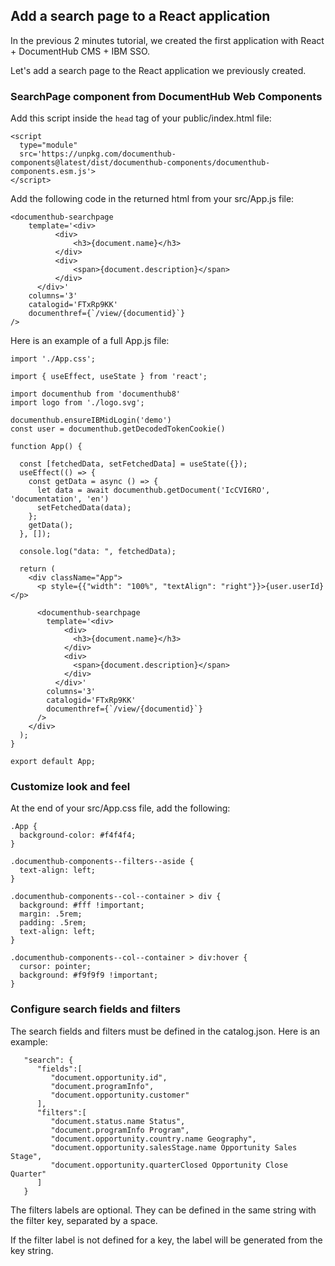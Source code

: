 ## Add a search page to a React application

In the previous 2 minutes tutorial, we created the first application with React + DocumentHub CMS + IBM SSO.

Let's add a search page to the React application we previously created.


### SearchPage component from DocumentHub Web Components

Add this script inside the ```head``` tag of your public/index.html file:
```
<script 
  type="module" 
  src='https://unpkg.com/documenthub-components@latest/dist/documenthub-components/documenthub-components.esm.js'>
</script>
```

Add the following code in the returned html from your src/App.js file:
  
```
<documenthub-searchpage
    template='<div>
          <div>
              <h3>{document.name}</h3>
          </div>
          <div>
              <span>{document.description}</span>
          </div>
      </div>'
    columns='3'
    catalogid='FTxRp9KK'
    documenthref={`/view/{documentid}`}
/>
```

Here is an example of a full App.js file:

```
import './App.css';

import { useEffect, useState } from 'react';

import documenthub from 'documenthub8'
import logo from './logo.svg';

documenthub.ensureIBMidLogin('demo')
const user = documenthub.getDecodedTokenCookie()

function App() {

  const [fetchedData, setFetchedData] = useState({});
  useEffect(() => {
    const getData = async () => {
      let data = await documenthub.getDocument('IcCVI6RO', 'documentation', 'en')
      setFetchedData(data);
    };
    getData();
  }, []);

  console.log("data: ", fetchedData);

  return (
    <div className="App">
      <p style={{"width": "100%", "textAlign": "right"}}>{user.userId}</p>

      <documenthub-searchpage
        template='<div>
            <div>
              <h3>{document.name}</h3>
            </div>
            <div>
              <span>{document.description}</span>
            </div>
          </div>'
        columns='3'
        catalogid='FTxRp9KK'
        documenthref={`/view/{documentid}`}
      />
    </div>
  );
}

export default App;
```


### Customize look and feel

At the end of your src/App.css file, add the following:

```
.App {
  background-color: #f4f4f4;
}

.documenthub-components--filters--aside {
  text-align: left;
}

.documenthub-components--col--container > div {
  background: #fff !important;
  margin: .5rem;
  padding: .5rem;
  text-align: left;
}

.documenthub-components--col--container > div:hover {
  cursor: pointer;
  background: #f9f9f9 !important;
}
```



### Configure search fields and filters

The search fields and filters must be defined in the catalog.json. Here is an example:

```
   "search": {
      "fields":[
         "document.opportunity.id",
         "document.programInfo",
         "document.opportunity.customer"
      ],
      "filters":[
         "document.status.name Status",
         "document.programInfo Program",
         "document.opportunity.country.name Geography",
         "document.opportunity.salesStage.name Opportunity Sales Stage",
         "document.opportunity.quarterClosed Opportunity Close Quarter"
      ]
   }
```

The filters labels are optional. They can be defined in the same string with the filter key, separated by a space.

If the filter label is not defined for a key, the label will be generated from the key string.
